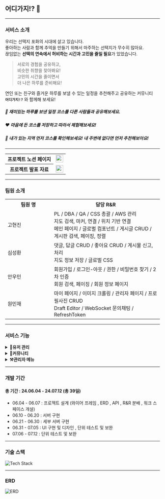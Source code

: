 ## 어디가지!? 🍆
<hr>

### 서비스 소개
우리는 선택지 포화의 시대에 살고 있습니다.<br/>
좋아하는 사람과 함께 추억을 만들기 위해서 마주하는 선택지가 무수히 많아요.<br/>
끊임없는 **선택의 연속에서 허비하는 시간과 고민을 줄일 필요**가 있었습니다. <br/>

> 서로의 경험을 공유하고, <br/>
비슷한 취향을 찾아봐요! <br/>
고민의 시간을 줄이면서 <br/>
더 나은 하루를 준비해요!  <br/>

연인 또는 친구와 즐거운 하루를 보낼 수 있는 일정을 추천해주고 공유하는 커뮤니티 <br/> 
**`어디가지!?`** 와 함께해 보세요!

##### 📓 재미있는 하루를 보낸 일정 코스를 다른 사람들과 공유해보세요.
##### ❤️ 마음에 든 코스를 저장하고 따라서 체험해보세요!
##### 🔎 내가 있는 지역 먼저 코스를 확인해보세요! 내 주변에 없다면 먼저 추천해보아요!

<hr/>
<table>
        <tr>
            <th>프로젝트 노션 페이지</th>
            <td>
                <a href="https://idealcreator38.notion.site/Project-page-9dc767f208944f45980bfbb083abdb78?pvs=4" target="_blank">
                    <img src="https://img.shields.io/badge/Project Page-D8B7E5?style=flat-square&logo=Notion&logoColor=white" 
                        height="24px"/>
                </a>
            </td>
        </tr>
        <tr>
            <th>프로젝트 발표 자료</th>
            <td>
                <a href="https://docs.google.com/presentation/d/1Mz2NBWG4snDl4YCmzKEITmvWz_f3ZjrH3Zrt7g459g8/edit?usp=sharing">
                    <img src="https://img.shields.io/badge/Project PPT-836091?style=flat-square&logo=GoogleSlides&logoColor=white" 
                        height="24px"/>
                </a>
            </td>
        </tr>
    </table>
<hr>

### 팀원 소개
<table style="width:100%">
  <tr>
    <th style="width:30%">팀원 명</th>
    <th style="width:70%">담당 R&R</th>
  </tr>
  <tr>
    <td>고현진</td>
    <td>
      PL / DBA / QA / CSS 총괄 / AWS 관리 <br>
      지도 검색, 마커, 연결 / 위치 기반 연결 <br>
      메인 페이지 / 글로벌 컴포넌트 / 게시글 CRUD / 게시판 검색, 페이징, 정렬
    </td>
    <tr>
    <td>심성환</td>
    <td>
        댓글, 답글 CRUD / 좋아요 CRUD / 게시물 신고, 처리 <br>
        지도 정보 저장 / 글로벌 CSS
    </td>  
    </tr>
    <tr>
    <td>안우민</td>
    <td>
      회원가입 / 로그인-아웃 / 권한 / 비밀번호 찾기 / 2차 인증 <br>
      회원 검색, 페이징 / 회원 정보 페이지
    </td>  
    </tr>
    <tr>
    <td>원민재</td>
    <td>
      마이 페이지 / 이미지 크롤링 / 관리자 페이지 / 프로필사진 CRUD <br>
      Draft Editor / WebSocket 문의채팅 / RefreshToken
    </td>  
    </tr>
  </tr>
</table>

<hr>

### 서비스 기능
<details>
  <summary><strong>🧑유저 관리</strong></summary>
  <details>
    <summary>회원 가입</summary>
    <p>이미지</p>
  </details>
  <details>
    <summary>로그인 및 로그아웃</summary>
    <p>이미지</p>
  </details>
  <details>
    <summary>마이 페이지</summary>
    <p>이미지</p>
  </details>
  <details>
    <summary>회원 정보 수정</summary>
    <p>이미지</p>
  </details>
  <details>
    <summary>회원 탈퇴</summary>
    <p>이미지</p>
  </details>
  <details>
    <summary>본인 인증</summary>
    <p>이미지</p>
  </details>
  <details>
    <summary>비밀번호 찾기</summary>
    <p>이미지</p>
  </details>
</details>

<details>
  <summary><strong>📓커뮤니티</strong></summary>
  <details>
    <summary>게시물 작성</summary>
    <p>이미지</p>
  </details>
  <details>
    <summary>게시물 수정 및 삭제</summary>
    <p>이미지</p>
  </details>
  <details>
    <summary>게시물 조회</summary>
    <p>
      (메인 페이지 지역 별 게시물 조회)
      (인기 게시물 조회)
      (MD 게시물 조회)
    </p>
  </details>
  <details>
    <summary>게시물 좋아요</summary>
    <p>이미지</p>
  </details>
  <details>
    <summary>댓글 작성, 수정 및 삭제</summary>
    <p>이미지</p>
  </details>
  <details>
    <summary>대댓글 작성, 수정 및 삭제</summary>
    <p>이미지</p>
  </details>
  <details>
    <summary>게시물 검색</summary>
    <p>이미지</p>
  </details>
  <details>
    <summary>게시물 정렬</summary>
    <p>이미지</p>
  </details>
  <details>
    <summary>게시물 신고</summary>
    <p>이미지</p>
  </details>
  <details>
    <summary>문의 채팅</summary>
    <p>이미지</p>
  </details>
</details>

<details>
  <summary><strong>⚒️관리자 메뉴</strong></summary>
  <details>
    <summary>회원 관리</summary>
    <p>이미지</p>
  </details>
  <details>
    <summary>탈퇴한 회원 관리</summary>
    <p>이미지</p>
  </details>
  <details>
    <summary>배너 관리</summary>
    <p>이미지</p>
  </details>
  <details>
    <summary>신고 관리</summary>
    <p>이미지</p>
  </details>
</details>

<hr>

### 개발 기간
#### 총 기간 : 24.06.04 - 24.07.12 (총 39일)
- 06.04 - 06.07 : 프로젝트 설계 (와이어 프레임 , ERD , API , R&R 분배 , 워크 스페이스 개설)
- 06.10 - 06.20 : 서버 구현
- 06.21 - 06.30 : 세부 서버 구현
- 06.31 - 07.05 : UI 구현 및 디자인 , 단위 테스트 및 보완
- 07.06 - 07.12 : 단위 테스트 및 보완

<hr>

### 기술 스택
![Tech Stack](https://github.com/user-attachments/assets/de7739b5-ef99-4946-a17b-54753a3411ee)

<hr>

### ERD
![ERD](https://github.com/user-attachments/assets/c0372540-49a8-423e-95b6-b9901ad76249)
